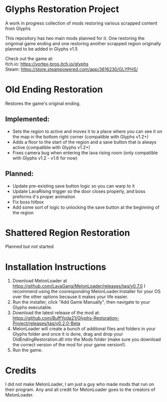 # Glyphs Restoration Project
A work in progress collection of mods restoring various scrapped content from Glyphs

This repository has two main mods planned for it. One restoring the origninal game ending and one restoring another scrapped region originally planned to be added in Glyphs v1.5

Check out the game at:   
Itch.io: https://vortex-bros.itch.io/glyphs   
Steam: https://store.steampowered.com/app/3616230/GLYPHS/

# Old Ending Restoration
Restores the game's original ending.

## Implemented:
- Sets the region to active and moves it to a place where you can see it on the map in the bottom right corner (compatible with Glyphs v1.2+)
- Adds a floor to the start of the region and a save button that is always active (compatible with Glyphs v1.2+)
- Fixes camera bug when entering the lava rising room (only compatible with Glyphs v1.2 - v1.6 for now)

## Planned:
- Update pre-existing save button logic so you can warp to it
- Update LavaRising trigger so the door closes properly, and boss preforms it's proper animation
- Fix boss hitbox
- Add some sort of logic to unlocking the save button at the beginning of the region

# Shattered Region Restoration
Planned but not started

# Installation Instructions
1) Download MelonLoader at https://github.com/LavaGang/MelonLoader/releases/tag/v0.7.0 I recommend using the cooresponding MelonLoader.Installer for your OS over the other options because it makes your life easier.
2) Run the installer, click "Add Game Manually", then navigate to your Glyphs executable.
3) Download the latest release of the mod at: https://github.com/BuffYoda21/Glyphs-Restoration-Project/releases/tag/v0.2.0-Beta
4) MelonLoader will create a bunch of additonal files and folders in your Glyphs folder and once it is done, drag and drop your OldEndingRestoration.dll into the Mods folder (make sure you download the correct version of the mod for your game version!).
5) Run the game.

# Credits
I did not make MelonLoader, I am just a guy who made mods that run on their program. Any and all credit for MelonLoader goes to the creators of MelonLoader.
